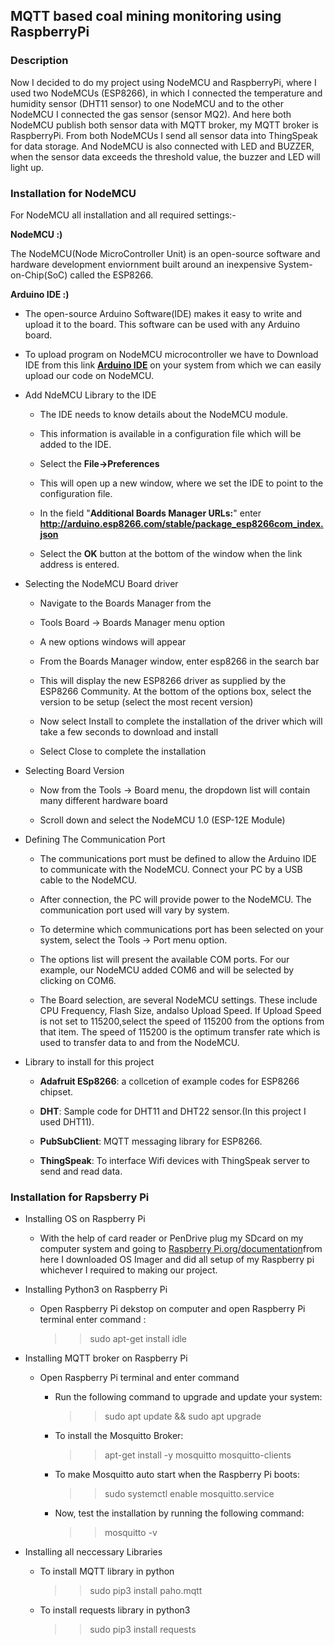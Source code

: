 ## MQTT based coal mining monitoring using RaspberryPi

### Description

 Now I decided to do my project using NodeMCU and RaspberryPi, where I used two NodeMCUs (ESP8266), in which I connected the temperature and humidity sensor (DHT11 sensor) to one NodeMCU and to the other NodeMCU I connected the gas sensor (sensor MQ2). And here both NodeMCU publish both sensor data with MQTT broker, my MQTT broker is RaspberryPi.
 From both NodeMCUs I send all sensor data into ThingSpeak for data storage. And NodeMCU is also connected with LED and BUZZER, when the sensor data exceeds the threshold value, the buzzer and LED will light up.

### Installation for NodeMCU

For NodeMCU all installation and all required settings:-

  __NodeMCU :)__

  The NodeMCU(Node MicroController Unit) is an open-source software and hardware development enviornment built around an inexpensive System-on-Chip(SoC) called the ESP8266.

  __Arduino IDE :)__

  - The open-source Arduino Software(IDE) makes it easy to write and upload it to the board. This software can be used with any Arduino board. 

  - To upload program on NodeMCU microcontroller we have to Download IDE from this link __[Arduino IDE](https://www.arduino.cc/en/software)__ on your system from which we can easily upload  our code on NodeMCU.

  - Add NdeMCU Library to the IDE 
    + The IDE needs to know details about the NodeMCU module.

    + This information is available in a configuration file which will be added to the IDE.

    + Select the **File->Preferences**

    + This will open up a new window, where we set the IDE to point to the configuration file.

    + In the field "**Additional Boards Manager URLs:**" enter **http://arduino.esp8266.com/stable/package_esp8266com_index.json**

    + Select the **OK** button at the bottom of the window when the link address is entered.

  - Selecting the NodeMCU Board driver
    + Navigate to the Boards Manager from the
      
    + Tools Board -> Boards Manager menu option
      
    + A new options windows will appear
      
    + From the Boards Manager window, enter esp8266 in the
        search bar
      
    + This will display the new ESP8266 driver as supplied by the ESP8266 Community. At the bottom of the options box, select
    the version to be setup (select the most recent version)

    + Now select Install to complete the installation of the driver
      which will take a few seconds to download and install

    + Select Close to complete the installation

  - Selecting Board Version
    + Now from the Tools -> Board menu, the dropdown list will contain many different hardware board

    + Scroll down and select the NodeMCU 1.0 (ESP-12E Module)

  - Defining The Communication Port
    + The communications port must be defined to allow the Arduino IDE to communicate with the NodeMCU. Connect your PC by a USB cable to the NodeMCU.

    + After connection, the PC will provide power to the NodeMCU. The communication port used will vary by system.

    + To determine which communications port has been selected on your system, select the Tools -> Port menu option.

    + The options list will present the available COM ports. For our example, our NodeMCU added COM6 and will be selected by clicking on COM6.

    + The Board selection, are several NodeMCU
    settings. These include CPU Frequency, Flash Size, andalso Upload Speed. If Upload Speed is not set to 115200,select the speed of 115200 from the options from that item.       The speed of 115200 is the optimum transfer rate which is used to transfer data to and from the NodeMCU.

  - Library to install for this project
    + **Adafruit ESp8266**: a collcetion of example codes for ESP8266 chipset.

    + **DHT**: Sample code for DHT11 and DHT22 sensor.(In this project I used DHT11).

    + **PubSubClient**: MQTT messaging library for ESP8266.

    + **ThingSpeak**: To interface Wifi devices with ThingSpeak server to send and read data.

### Installation for Rapsberry Pi

+ Installing OS on Raspberry Pi
   - With the help of card reader or PenDrive plug my SDcard on my computer system and going to [Raspberry Pi.org/documentation](https://www.raspberrypi.com/documentation/)from here I downloaded OS Imager and did all setup of my Raspberry pi whichever I required to making our project.

+ Installing Python3 on Raspberry Pi
   - Open Raspberry Pi dekstop on computer and open Raspberry Pi terminal enter command :
     >> sudo apt-get install idle

+ Installing MQTT broker on Raspberry Pi
  - Open Raspberry Pi terminal and enter command
     * Run the following command to upgrade and update your system:
       >> sudo apt update && sudo apt upgrade
       
     * To install the Mosquitto Broker:
       >> apt-get install -y mosquitto mosquitto-clients

     * To make Mosquitto auto start when the Raspberry Pi boots:  
       >> sudo systemctl enable mosquitto.service

     * Now, test the installation by running the following command:
       >> mosquitto -v

+ Installing all neccessary Libraries
     * To install MQTT library in python
       >> sudo pip3 install paho.mqtt

     * To install requests library in python3
       >> sudo pip3 install requests

           

